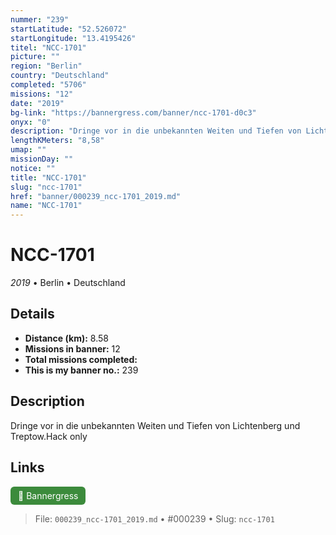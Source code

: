 ```yaml
---
nummer: "239"
startLatitude: "52.526072"
startLongitude: "13.4195426"
titel: "NCC-1701"
picture: ""
region: "Berlin"
country: "Deutschland"
completed: "5706"
missions: "12"
date: "2019"
bg-link: "https://bannergress.com/banner/ncc-1701-d0c3"
onyx: "0"
description: "Dringe vor in die unbekannten Weiten und Tiefen von Lichtenberg und Treptow.Hack only"
lengthKMeters: "8,58"
umap: ""
missionDay: ""
notice: ""
title: "NCC-1701"
slug: "ncc-1701"
href: "banner/000239_ncc-1701_2019.md"
name: "NCC-1701"
---
```

# NCC-1701

*2019* • Berlin • Deutschland





## Details
- **Distance (km):** 8.58
- **Missions in banner:** 12
- **Total missions completed:** 
- **This is my banner no.:** 239



## Description
Dringe vor in die unbekannten Weiten und Tiefen von Lichtenberg und Treptow.Hack only



## Links
<a href="https://bannergress.com/banner/ncc-1701-d0c3" target="_blank" style="display:inline-block;margin-right:8px;padding:6px 12px;background:#3c8b3c;color:#fff;text-decoration:none;border-radius:6px;">🔗 Bannergress</a>



> File: `000239_ncc-1701_2019.md` • #000239 • Slug: `ncc-1701`
